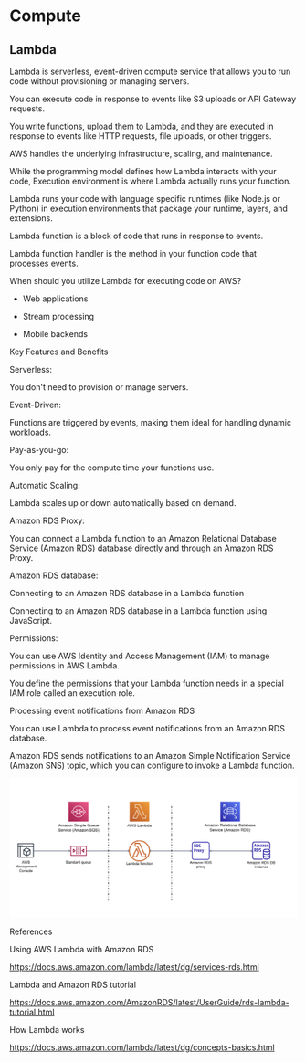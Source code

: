 # Compute

## Lambda

Lambda is serverless, event-driven compute service that allows you to run code without provisioning or managing servers. 

You can execute code in response to events like S3 uploads or API Gateway requests. 

You write functions, upload them to Lambda, and they are executed in response to events like HTTP requests, file uploads, or other triggers. 

AWS handles the underlying infrastructure, scaling, and maintenance.

While the programming model defines how Lambda interacts with your code, Execution environment is where Lambda actually runs your function.

Lambda runs your code with language specific runtimes (like Node.js or Python) in execution environments that package your runtime, layers, and extensions.

Lambda function is a block of code that runs in response to events.

Lambda function handler is the method in your function code that processes events.

When should you utilize Lambda for executing code on AWS?

- Web applications

- Stream processing

- Mobile backends

Key Features and Benefits

Serverless: 

You don't need to provision or manage servers. 

Event-Driven: 

Functions are triggered by events, making them ideal for handling dynamic workloads. 

Pay-as-you-go: 

You only pay for the compute time your functions use.

Automatic Scaling: 

Lambda scales up or down automatically based on demand.

Amazon RDS Proxy:

You can connect a Lambda function to an Amazon Relational Database Service (Amazon RDS) database directly and through an Amazon RDS Proxy.

Amazon RDS database:

Connecting to an Amazon RDS database in a Lambda function

Connecting to an Amazon RDS database in a Lambda function using JavaScript.

Permissions:

You can use AWS Identity and Access Management (IAM) to manage permissions in AWS Lambda.

You define the permissions that your Lambda function needs in a special IAM role called an execution role.

Processing event notifications from Amazon RDS

You can use Lambda to process event notifications from an Amazon RDS database. 

Amazon RDS sends notifications to an Amazon Simple Notification Service (Amazon SNS) topic, which you can configure to invoke a Lambda function. 

![alt text](https://github.com/jylhakos/InternetOfThings/blob/main/Deployment/Clouds/AWS/Services/Compute/lambda_rds.png?raw=true)

References

Using AWS Lambda with Amazon RDS

https://docs.aws.amazon.com/lambda/latest/dg/services-rds.html

Lambda and Amazon RDS tutorial

https://docs.aws.amazon.com/AmazonRDS/latest/UserGuide/rds-lambda-tutorial.html

How Lambda works

https://docs.aws.amazon.com/lambda/latest/dg/concepts-basics.html
